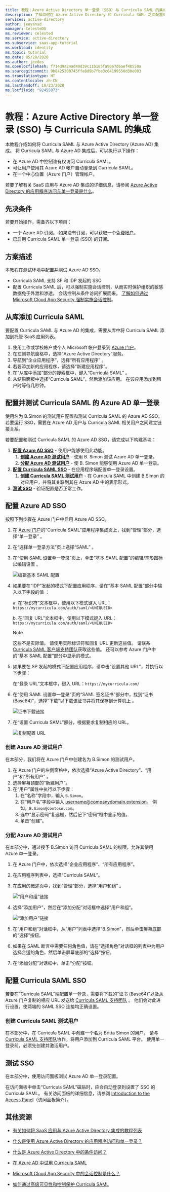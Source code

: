 ```yaml
---
title: 教程：Azure Active Directory 单一登录 (SSO) 与 Curricula SAML 的集成 | Microsoft Docs
description: 了解如何在 Azure Active Directory 和 Curricula SAML 之间配置单一登录。
services: active-directory
author: jeevansd
manager: CelesteDG
ms.reviewer: celested
ms.service: active-directory
ms.subservice: saas-app-tutorial
ms.workload: identity
ms.topic: tutorial
ms.date: 05/28/2020
ms.author: jeedes
ms.openlocfilehash: f714d9a24ad40d39c11b185fa9067d6aef4b558a
ms.sourcegitcommit: 9b8425300745ffe8d9b7fbe3c04199550d30e003
ms.translationtype: HT
ms.contentlocale: zh-CN
ms.lasthandoff: 10/23/2020
ms.locfileid: "92455073"
---
```

# <a name="tutorial-azure-active-directory-single-sign-on-sso-integration-with-curricula-saml"></a>教程：Azure Active Directory 单一登录 (SSO) 与 Curricula SAML 的集成

本教程介绍如何将 Curricula SAML 与 Azure Active Directory (Azure AD) 集成。 将 Curricula SAML 与 Azure AD 集成后，可以执行以下操作：

* 在 Azure AD 中控制谁有权访问 Curricula SAML。
* 可让用户使用其 Azure AD 帐户自动登录到 Curricula SAML。
* 在一个中心位置（Azure 门户）管理帐户。

若要了解有关 SaaS 应用与 Azure AD 集成的详细信息，请参阅 [Azure Active Directory 的应用程序访问与单一登录是什么](../manage-apps/what-is-single-sign-on.md)。

## <a name="prerequisites"></a>先决条件

若要开始操作，需备齐以下项目：

* 一个 Azure AD 订阅。 如果没有订阅，可以获取一个[免费帐户](https://azure.microsoft.com/free/)。
* 已启用 Curricula SAML 单一登录 (SSO) 的订阅。

## <a name="scenario-description"></a>方案描述

本教程在测试环境中配置并测试 Azure AD SSO。

* Curricula SAML 支持 SP 和 IDP 发起的 SSO
* 配置 Curricula SAML 后，可以强制实施会话控制，从而实时保护组织的敏感数据免于外泄和渗透。 会话控制从条件访问扩展而来。 [了解如何通过 Microsoft Cloud App Security 强制实施会话控制](/cloud-app-security/proxy-deployment-any-app)。

## <a name="adding-curricula-saml-from-the-gallery"></a>从库添加 Curricula SAML

要配置 Curricula SAML 与 Azure AD 的集成，需要从库中将 Curricula SAML 添加到托管 SaaS 应用列表。

1. 使用工作或学校帐户或个人 Microsoft 帐户登录到 [Azure 门户](https://portal.azure.com)。
1. 在左侧导航窗格中，选择“Azure Active Directory”服务。
1. 导航到“企业应用程序”，选择“所有应用程序” 。
1. 若要添加新的应用程序，请选择“新建应用程序”。
1. 在“从库中添加”部分的搜索框中，键入“Curricula SAML” 。
1. 从结果面板中选择“Curricula SAML”，然后添加该应用。 在该应用添加到租户时等待几秒钟。

## <a name="configure-and-test-azure-ad-single-sign-on-for-curricula-saml"></a>配置并测试 Curricula SAML 的 Azure AD 单一登录

使用名为 B.Simon 的测试用户配置和测试 Curricula SAML 的 Azure AD SSO。 若要运行 SSO，需要在 Azure AD 用户与 Curricula SAML 相关用户之间建立链接关系。

若要配置和测试 Curricula SAML 的 Azure AD SSO，请完成以下构建基块：

1. **[配置 Azure AD SSO](#configure-azure-ad-sso)** - 使用户能够使用此功能。
    1. **[创建 Azure AD 测试用户](#create-an-azure-ad-test-user)** - 使用 B. Simon 测试 Azure AD 单一登录。
    1. **[分配 Azure AD 测试用户](#assign-the-azure-ad-test-user)** - 使 B. Simon 能够使用 Azure AD 单一登录。
1. **[配置 Curricula SAML SSO](#configure-curricula-saml-sso)** - 在应用程序端配置单一登录设置。
    1. **[创建 Curricula SAML 测试用户](#create-curricula-saml-test-user)** - 在 Curricula SAML 中创建 B.Simon 的对应用户，并将其关联到其在 Azure AD 中的表示形式。
1. **[测试 SSO](#test-sso)** - 验证配置是否正常工作。

## <a name="configure-azure-ad-sso"></a>配置 Azure AD SSO

按照下列步骤在 Azure 门户中启用 Azure AD SSO。

1. 在 [Azure 门户](https://portal.azure.com/)的“Curricula SAML”应用程序集成页上，找到“管理”部分，选择“单一登录”  。
1. 在“选择单一登录方法”页上选择“SAML” 。
1. 在“使用 SAML 设置单一登录”页上，单击“基本 SAML 配置”的编辑/笔形图标以编辑设置 。

   ![编辑基本 SAML 配置](common/edit-urls.png)

1. 如果要在“IDP”发起的模式下配置应用程序，请在“基本 SAML 配置”部分中输入以下字段的值 ：

    a. 在“标识符”文本框中，使用以下模式键入 URL：`https://mycurricula.com/auth/saml/<UNIQUEID>`

    b. 在“回复 URL”文本框中，使用以下模式键入 URL：`https://mycurricula.com/auth/saml/<UNIQUEID>`

    > [!NOTE]
    > 这些不是实际值。 请使用实际标识符和回复 URL 更新这些值。 请联系 [Curricula SAML 客户端支持团队](mailto:engineering@getcurricula.com)获取这些值。 还可以参考 Azure 门户中的“基本 SAML 配置”部分中显示的模式。

1. 如果要在 SP 发起的模式下配置应用程序，请单击“设置其他 URL”，并执行以下步骤：

    在“登录 URL”文本框中，键入 URL：`https://mycurricula.com/`

1. 在“使用 SAML 设置单一登录”页的“SAML 签名证书”部分中，找到“证书(Base64)”，选择“下载”以下载该证书并将其保存到计算机上   。

    ![证书下载链接](common/certificatebase64.png)

1. 在“设置 Curricula SAML”部分，根据要求复制相应的 URL。

    ![复制配置 URL](common/copy-configuration-urls.png)

### <a name="create-an-azure-ad-test-user"></a>创建 Azure AD 测试用户

在本部分，我们将在 Azure 门户中创建名为 B.Simon 的测试用户。

1. 在 Azure 门户的左侧窗格中，依次选择“Azure Active Directory”、“用户”和“所有用户”  。
1. 选择屏幕顶部的“新建用户”。
1. 在“用户”属性中执行以下步骤：
   1. 在“名称”字段中，输入 `B.Simon`。  
   1. 在“用户名”字段中输入 username@companydomain.extension。 例如，`B.Simon@contoso.com`。
   1. 选中“显示密码”复选框，然后记下“密码”框中显示的值。 
   1. 单击“创建”。

### <a name="assign-the-azure-ad-test-user"></a>分配 Azure AD 测试用户

在本部分中，通过授予 B.Simon 访问 Curricula SAML 的权限，允许其使用 Azure 单一登录。

1. 在 Azure 门户中，依次选择“企业应用程序”、“所有应用程序”。 
1. 在应用程序列表中，选择“Curricula SAML”。
1. 在应用的概述页中，找到“管理”部分，选择“用户和组” 。

   ![“用户和组”链接](common/users-groups-blade.png)

1. 选择“添加用户”，然后在“添加分配”对话框中选择“用户和组”。  

    ![“添加用户”链接](common/add-assign-user.png)

1. 在“用户和组”对话框中，从“用户”列表中选择“B.Simon”，然后单击屏幕底部的“选择”按钮。  
1. 如果在 SAML 断言中需要任何角色值，请在“选择角色”对话框的列表中为用户选择合适的角色，然后单击屏幕底部的“选择”按钮。 
1. 在“添加分配”对话框中，单击“分配”按钮。 

## <a name="configure-curricula-saml-sso"></a>配置 Curricula SAML SSO

若要在“Curricula SAML”端配置单一登录，需要将下载的“证书 (Base64)”以及从 Azure 门户复制的相应 URL 发送给 [Curricula SAML 支持团队](mailto:engineering@getcurricula.com) 。 他们会对此进行设置，使两端的 SAML SSO 连接均正确设置。

### <a name="create-curricula-saml-test-user"></a>创建 Curricula SAML 测试用户

在本部分中，在 Curricula SAML 中创建一个名为 Britta Simon 的用户。 请与 [Curricula SAML 支持团队](mailto:engineering@getcurricula.com)协作，将用户添加到 Curricula SAML 平台。 使用单一登录前，必须先创建并激活用户。

## <a name="test-sso"></a>测试 SSO

在本部分中，使用访问面板测试 Azure AD 单一登录配置。

在访问面板中单击“Curricula SAML”磁贴时，应会自动登录到设置了 SSO 的 Curricula SAML。 有关访问面板的详细信息，请参阅 [Introduction to the Access Panel](../user-help/my-apps-portal-end-user-access.md)（访问面板简介）。

## <a name="additional-resources"></a>其他资源

- [有关如何将 SaaS 应用与 Azure Active Directory 集成的教程列表](./tutorial-list.md)

- [什么是使用 Azure Active Directory 的应用程序访问和单一登录？](../manage-apps/what-is-single-sign-on.md)

- [什么是 Azure Active Directory 中的条件访问？](../conditional-access/overview.md)

- [在 Azure AD 中试用 Curricula SAML](https://aad.portal.azure.com/)

- [Microsoft Cloud App Security 中的会话控制是什么？](/cloud-app-security/proxy-intro-aad)

- [如何通过高级可见性和控制保护 Curricula SAML](/cloud-app-security/proxy-intro-aad)